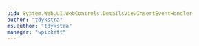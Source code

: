 ```yaml
---
uid: System.Web.UI.WebControls.DetailsViewInsertEventHandler
author: "tdykstra"
ms.author: "tdykstra"
manager: "wpickett"
---
```

